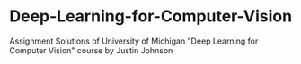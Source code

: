 # Deep-Learning-for-Computer-Vision
Assignment Solutions of University of Michigan "Deep Learning for Computer Vision" course by Justin Johnson
